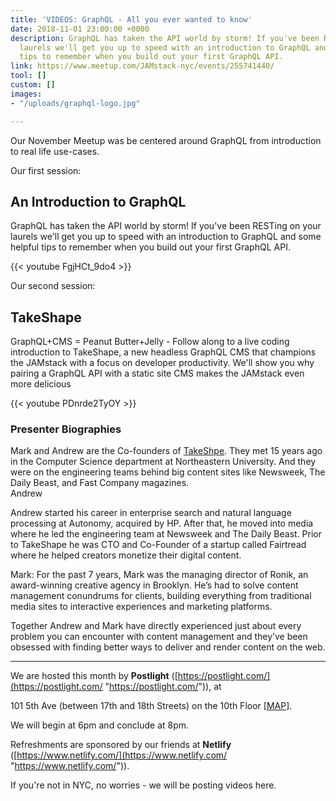 ```yaml
---
title: 'VIDEOS: GraphQL - All you ever wanted to know'
date: 2018-11-01 23:00:00 +0000
description: GraphQL has taken the API world by storm! If you've been RESTing on your
  laurels we'll get you up to speed with an introduction to GraphQL and some helpful
  tips to remember when you build out your first GraphQL API.
link: https://www.meetup.com/JAMstack-nyc/events/255741440/
tool: []
custom: []
images:
- "/uploads/graphql-logo.jpg"

---
```

Our November Meetup was be centered around GraphQL from introduction to real life use-cases.


Our first session:

## **An Introduction to GraphQL**

GraphQL has taken the API world by storm! If you've been RESTing on your laurels we'll get you up to speed with an introduction to GraphQL and some helpful tips to remember when you build out your first GraphQL API.

{{< youtube FgjHCt_9do4 >}}

Our second session:

## **TakeShape**

GraphQL+CMS = Peanut Butter+Jelly - Follow along to a live coding introduction to TakeShape, a new headless GraphQL CMS that champions the JAMstack with a focus on developer productivity. We'll show you why pairing a GraphQL API with a static site CMS makes the JAMstack even more delicious

{{< youtube PDnrde2TyOY >}}


### **Presenter Biographies**

Mark and Andrew are the Co-founders of [TakeShpe](https://www.takeshape.io/). They met 15 years ago in the Computer Science department at Northeastern University. And they were on the engineering teams behind big content sites like Newsweek, The Daily Beast, and Fast Company magazines.  
Andrew

Andrew started his career in enterprise search and natural language processing at Autonomy, acquired by HP. After that, he moved into media where he led the engineering team at Newsweek and The Daily Beast. Prior to TakeShape he was CTO and Co-Founder of a startup called Fairtread where he helped creators monetize their digital content.

Mark: For the past 7 years, Mark was the managing director of Ronik, an award-winning creative agency in Brooklyn. He’s had to solve content management conundrums for clients, building everything from traditional media sites to interactive experiences and marketing platforms.

Together Andrew and Mark have directly experienced just about every problem you can encounter with content management and they’ve been obsessed with finding better ways to deliver and render content on the web.

***

We are hosted this month by **Postlight** ([https://postlight.com/](https://postlight.com/ "https://postlight.com/")), at

101 5th Ave (between 17th and 18th Streets) on the 10th Floor \[[MAP](https://goo.gl/maps/u8k4fd28cv52)\].

We will begin at 6pm and conclude at 8pm.

Refreshments are sponsored by our friends at **Netlify** ([https://www.netlify.com/](https://www.netlify.com/ "https://www.netlify.com/")).

If you're not in NYC, no worries - we will be posting videos here.